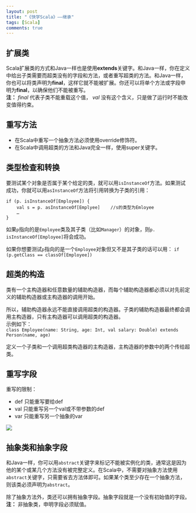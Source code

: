```yaml
---
layout: post
title: "《快学Scala》——继承"
tags: [Scala]
comments: true
---
```


## 扩展类
Scala扩展类的方式和Java一样也是使用**extends**关键字。和Java一样，你在定义中给出子类需要而超类没有的字段和方法，或者重写超类的方法。和Java一样，你也可以将类声明为**final**，这样它就不能被扩展。你还可以将单个方法或字段申明为**final**，以确保他们不能被重写。         
**注：** *final* 代表子类不能重载这个值， *val* 没有这个含义，只是做了运行时不能改变值得约束。
## 重写方法
- 在Scala中重写一个抽象方法必须使用override修饰符。
- 在Scala中调用超类的方法和Java完全一样，使用super关键字。   

## 类型检查和转换
要测试某个对象是否属于某个给定的类，就可以用`isInstanceOf`方法。如果测试成功，你就可以用`asInstanceOf`方法将引用转换为子类的引用：
```
if (p. isInstanceOf[Employee]) {
    val s = p. asInstanceOf[Emplyee]    //s的类型为Emloyee
    …
}
```   

如果`p`指向的是`Employee`类及其子类（比如`Manager`）的对象，则`p. isInstanceOf[Employee]`将会成功。   

如果你想要测试`p`指向的是一个`Employee`对象但又不是其子类的话可以用：
`if (p.getClass == classOf[Employee])`

## 超类的构造
类有一个主构造器和任意数量的辅助构造器，而每个辅助构造器都必须以对先前定义的辅助构造器或主构造器的调用开始。    

所以，辅助构造器永远不能直接调用超类的构造器。子类的辅助构造器最终都会调用主构造器，只有主构造器可以调用超类的构造器。   
示例如下：     
`class Employee(name: String, age: Int, val salary: Double) extends Person(name, age)`     

定义一个子类和一个调用超类构造器的主构造器，主构造器的参数中的两个传给超类。
## 重写字段
重写的限制：      
- def 只能重写要给def
- val 只能重写另一个val或不带参数的def
- var 只能重写另一个抽象的var

![](http://upload-images.jianshu.io/upload_images/104107-c1b1f3fedeee3e1a.png?imageMogr2/auto-orient/strip%7CimageView2/2/w/1240)   

## 抽象类和抽象字段
和Java一样，你可以用`abstract`关键字来标记不能被实例化的类，通常这是因为他的某个或某几个方法没有被完整定义。在Scala中，不需要对抽象方法使用`abstract`关键字，只需要省去方法体即可。如果某个类至少存在一个抽象方法，则该类必须声明为`abstract`。    

除了抽象方法外，类还可以拥有抽象字段。抽象字段就是一个没有初始值的字段。    
**注：** 非抽象类，申明字段必须赋值。